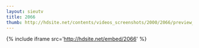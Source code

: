 ```yaml
---
layout: sieutv
title: 2066
thumb: http://hdsite.net/contents/videos_screenshots/2000/2066/preview_360p.mp4.jpg
---
```

{% include iframe src='http://hdsite.net/embed/2066' %}
 
